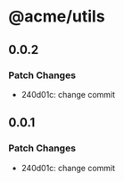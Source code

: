 # @acme/utils

## 0.0.2

### Patch Changes

- 240d01c: change commit

## 0.0.1

### Patch Changes

- 240d01c: change commit
